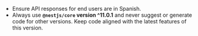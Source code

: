 - Ensure API responses for end users are in Spanish.  
- Always use **`@nestjs/core` version ^11.0.1** and never suggest or generate code for other versions. Keep code aligned with the latest features of this version.  